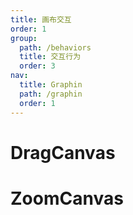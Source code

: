 ```yaml
---
title: 画布交互
order: 1
group:
  path: /behaviors
  title: 交互行为
  order: 3
nav:
  title: Graphin
  path: /graphin
  order: 1
---
```


# DragCanvas

# ZoomCanvas
